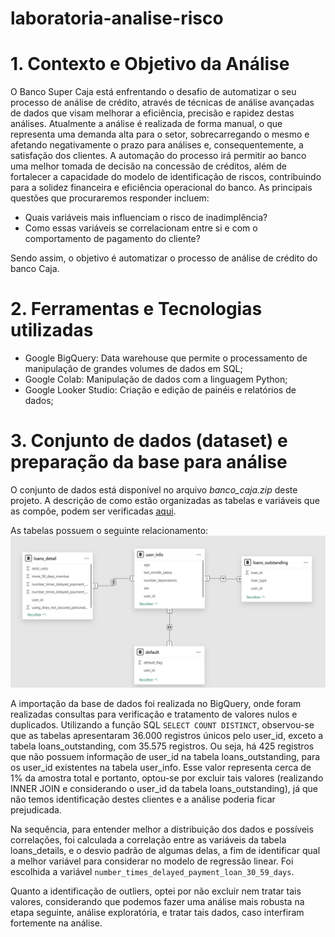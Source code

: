 # laboratoria-analise-risco

# 1. Contexto e Objetivo da Análise

O Banco Super Caja está enfrentando o desafio de automatizar o seu processo de análise de crédito, através de técnicas de análise avançadas de dados que visam melhorar a eficiência, precisão e rapidez destas análises. 
Atualmente a análise é realizada de forma manual, o que representa uma demanda alta para o setor, sobrecarregando o mesmo e afetando negativamente o prazo para análises e, consequentemente, a satisfação dos clientes.
A automação do processo irá permitir ao banco uma melhor tomada de decisão na concessão de créditos, além de fortalecer a capacidade do modelo de identificação de riscos, contribuindo para a solidez financeira e eficiência operacional do banco.
As principais questões que procuraremos responder incluem: 
- Quais variáveis ​​mais influenciam o risco de inadimplência?
- Como essas variáveis ​​se correlacionam entre si e com o comportamento de pagamento do cliente?

Sendo assim, o objetivo é automatizar o processo de análise de crédito do banco Caja.

# 2. Ferramentas e Tecnologias utilizadas
- Google BigQuery: Data warehouse que permite o processamento de manipulação de grandes volumes de dados em SQL;
- Google Colab: Manipulação de dados com a linguagem Python;
- Google Looker Studio: Criação e edição de painéis e relatórios de dados;


# 3. Conjunto de dados (dataset) e preparação da base para análise
O conjunto de dados está disponível no arquivo *banco_caja.zip* deste projeto.
A descrição de como estão organizadas as tabelas e variáveis que as compõe, podem ser verificadas [aqui](Dataset.md).

As tabelas possuem o seguinte relacionamento:
![Relacionamento de tabelas](relacionamento_tablas.png)

A importação da base de dados foi realizada no BigQuery, onde foram realizadas consultas para verificação e tratamento de valores nulos e duplicados.
Utilizando a função SQL `SELECT COUNT DISTINCT`, observou-se que as tabelas apresentaram 36.000 registros únicos pelo user_id, exceto a tabela loans_outstanding, com 35.575 registros. 
Ou seja, há 425 registros que não possuem informação de user_id na tabela loans_outstanding, para os user_id existentes na tabela user_info. Esse valor representa cerca de 1% da amostra total e portanto, optou-se por excluir tais valores (realizando INNER JOIN e considerando o user_id da tabela loans_outstanding), já que não temos identificação destes clientes e a análise poderia ficar prejudicada.


Na sequência, para entender melhor a distribuição dos dados e possíveis correlações, foi calculada a correlação entre as variáveis da tabela loans_details, e o desvio padrão de algumas delas, a fim de identificar qual a melhor variável para considerar no modelo de regressão linear. Foi escolhida a variável `number_times_delayed_payment_loan_30_59_days`.

Quanto a identificação de outliers, optei por não excluir nem tratar tais valores, considerando que podemos fazer uma análise mais robusta na etapa seguinte, análise exploratória, e tratar tais dados, caso interfiram fortemente na análise.
